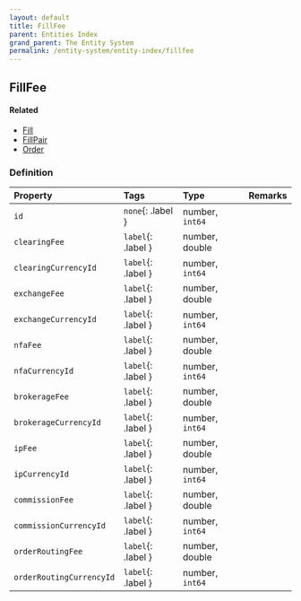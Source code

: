 ```yaml
---
layout: default
title: FillFee
parent: Entities Index
grand_parent: The Entity System
permalink: /entity-system/entity-index/fillfee
---
```


## FillFee

#### Related
- [Fill]({{site.baseurl}}/entity-system/entity-index/fill)
- [FillPair]({{site.baseurl}}/entity-system/entity-index/fillpair)
- [Order]({{site.baseurl}}/entity-system/entity-index/order)

### Definition

| Property | Tags | Type | Remarks
|:---------|:-----|:-----|:-------
| `id` | `none`{: .label } | number, `int64` | 
| `clearingFee` | `label`{: .label } | number, double | 
| `clearingCurrencyId` | `label`{: .label } | number, `int64` | 
| `exchangeFee` | `label`{: .label } | number, double | 
| `exchangeCurrencyId` | `label`{: .label } | number, `int64` | 
| `nfaFee` | `label`{: .label } | number, double | 
| `nfaCurrencyId` | `label`{: .label } | number, `int64` | 
| `brokerageFee` | `label`{: .label } | number, double | 
| `brokerageCurrencyId` | `label`{: .label } | number, `int64` | 
| `ipFee` | `label`{: .label } | number, double | 
| `ipCurrencyId` | `label`{: .label } | number, `int64` | 
| `commissionFee` | `label`{: .label } | number, double | 
| `commissionCurrencyId` | `label`{: .label } | number, `int64` | 
| `orderRoutingFee` | `label`{: .label } | number, double | 
| `orderRoutingCurrencyId` | `label`{: .label } | number, `int64` | 